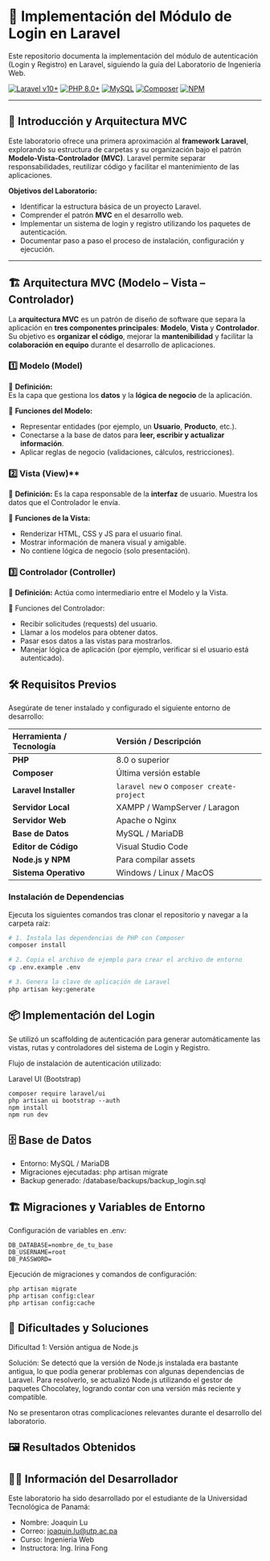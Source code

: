 # 🔐 Implementación del Módulo de Login en Laravel

Este repositorio documenta la implementación del módulo de autenticación (Login y Registro) en Laravel, siguiendo la guía del Laboratorio de Ingeniería Web.

[![Laravel v10+](https://img.shields.io/badge/Laravel-FF2D20?style=for-the-badge&logo=laravel&logoColor=white)](https://laravel.com)
[![PHP 8.0+](https://img.shields.io/badge/PHP-777BB4?style=for-the-badge&logo=php&logoColor=white)](https://www.php.net)
[![MySQL](https://img.shields.io/badge/MySQL-005C89?style=for-the-badge&logo=mysql&logoColor=white)](https://www.mysql.com)
[![Composer](https://img.shields.io/badge/Composer-885630?style=for-the-badge&logo=composer&logoColor=white)](https://getcomposer.org)
[![NPM](https://img.shields.io/badge/npm-CB3837?style=for-the-badge&logo=npm&logoColor=white)](https://www.npmjs.com)

---

## 📖 Introducción y Arquitectura MVC

Este laboratorio ofrece una primera aproximación al **framework Laravel**, explorando su estructura de carpetas y su organización bajo el patrón **Modelo-Vista-Controlador (MVC)**. Laravel permite separar responsabilidades, reutilizar código y facilitar el mantenimiento de las aplicaciones.

**Objetivos del Laboratorio:**

* Identificar la estructura básica de un proyecto Laravel.
* Comprender el patrón **MVC** en el desarrollo web.
* Implementar un sistema de login y registro utilizando los paquetes de autenticación.
* Documentar paso a paso el proceso de instalación, configuración y ejecución.

---

## 🏗️ Arquitectura MVC (Modelo – Vista – Controlador)

La **arquitectura MVC** es un patrón de diseño de software que separa la aplicación en **tres componentes principales**: **Modelo**, **Vista** y **Controlador**.  
Su objetivo es **organizar el código**, mejorar la **mantenibilidad** y facilitar la **colaboración en equipo** durante el desarrollo de aplicaciones.

### 1️⃣ **Modelo (Model)**
📌 **Definición:**  
Es la capa que gestiona los **datos** y la **lógica de negocio** de la aplicación.  

🔑 **Funciones del Modelo:**
- Representar entidades (por ejemplo, un **Usuario**, **Producto**, etc.).
- Conectarse a la base de datos para **leer, escribir y actualizar información**.
- Aplicar reglas de negocio (validaciones, cálculos, restricciones).

### 2️⃣ Vista (View)**
📌 **Definición:** 
Es la capa responsable de la **interfaz** de usuario. Muestra los datos que el Controlador le envía.

🔑 **Funciones de la Vista:**
- Renderizar HTML, CSS y JS para el usuario final.
- Mostrar información de manera visual y amigable.
- No contiene lógica de negocio (solo presentación).

### 3️⃣ **Controlador (Controller)**

📌 **Definición:**
Actúa como intermediario entre el Modelo y la Vista.

🔑 Funciones del Controlador:
- Recibir solicitudes (requests) del usuario.
- Llamar a los modelos para obtener datos.
- Pasar esos datos a las vistas para mostrarlos.
- Manejar lógica de aplicación (por ejemplo, verificar si el usuario está autenticado).


## 🛠️ Requisitos Previos

Asegúrate de tener instalado y configurado el siguiente entorno de desarrollo:

| Herramienta / Tecnología | Versión / Descripción |
| :---------------------- | :-------------------- |
| **PHP** | 8.0 o superior |
| **Composer** | Última versión estable |
| **Laravel Installer** | `laravel new` o `composer create-project` |
| **Servidor Local** | XAMPP / WampServer / Laragon |
| **Servidor Web** | Apache o Nginx |
| **Base de Datos** | MySQL / MariaDB |
| **Editor de Código** | Visual Studio Code |
| **Node.js y NPM** | Para compilar assets |
| **Sistema Operativo** | Windows / Linux / MacOS |

### Instalación de Dependencias

Ejecuta los siguientes comandos tras clonar el repositorio y navegar a la carpeta raíz:

```bash
# 1. Instala las dependencias de PHP con Composer
composer install

# 2. Copia el archivo de ejemplo para crear el archivo de entorno
cp .env.example .env

# 3. Genera la clave de aplicación de Laravel
php artisan key:generate
```

## 📦 Implementación del Login
Se utilizó un scaffolding de autenticación para generar automáticamente las vistas, rutas y controladores del sistema de Login y Registro.

Flujo de instalación de autenticación utilizado:

Laravel UI (Bootstrap)

```
composer require laravel/ui
php artisan ui bootstrap --auth
npm install
npm run dev
```

## 🗄️ Base de Datos

* Entorno: MySQL / MariaDB
* Migraciones ejecutadas: php artisan migrate
* Backup generado: /database/backups/backup_login.sql

## 🏗️ Migraciones y Variables de Entorno

Configuración de variables en .env:

```
DB_DATABASE=nombre_de_tu_base
DB_USERNAME=root
DB_PASSWORD=
```

Ejecución de migraciones y comandos de configuración:

```
php artisan migrate
php artisan config:clear
php artisan config:cache
```

## 🧩 Dificultades y Soluciones

Dificultad 1: Versión antigua de Node.js

Solución: Se detectó que la versión de Node.js instalada era bastante antigua, lo 
que podía generar problemas con algunas dependencias de Laravel. Para 
resolverlo, se actualizó Node.js utilizando el gestor de paquetes Chocolatey, 
logrando contar con una versión más reciente y compatible. 

No se presentaron otras complicaciones relevantes durante el desarrollo del 
laboratorio. 

## 🖼️ Resultados Obtenidos

<div align="center"></div>


## 👨‍💻 Información del Desarrollador

Este laboratorio ha sido desarrollado por el estudiante de la Universidad Tecnológica de Panamá:

* Nombre: Joaquin Lu 
* Correo: joaquin.lu@utp.ac.pa
* Curso: Ingenieria Web
* Instructora: Ing. Irina Fong
